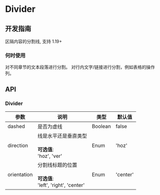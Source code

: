 # Divider

## 开发指南

区隔内容的分割线, 支持 1.19+

### 何时使用

对不同章节的文本段落进行分割。
对行内文字/链接进行分割，例如表格的操作列。

## API

### Divider

| 参数          | 说明                                                    | 类型      | 默认值      |
| ----------- | ----------------------------------------------------- | ------- | -------- |
| dashed      | 是否为虚线                                                 | Boolean | false    |
| direction   | 线是水平还是垂直类型<br/><br/>**可选值**:<br/>'hoz', 'ver'            | Enum    | 'hoz'    |
| orientation | 分割线标题的位置<br/><br/>**可选值**:<br/>'left', 'right', 'center' | Enum    | 'center' |
